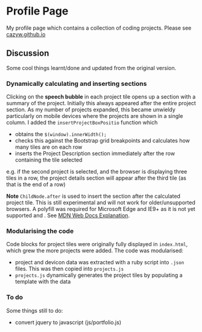 # Profile Page

My profile page which contains a collection of coding projects. Please see [cazyw.github.io](cazyw.github.io)

## Discussion

Some cool things learnt/done and updated from the original version.

### Dynamically calculating and inserting sections

Clicking on the **speech bubble** in each project tile opens up a section with a summary of the project. Initially this always appeared after the entire project section. As my number of projects expanded, this became unwieldy particularly on mobile devices where the projects are shown in a single column. I added the `insertProjectBoxPositio` function which 
* obtains the `$(window).innerWidth();` 
* checks this against the Bootstrap grid breakpoints and calculates how many tiles are on each row
* inserts the Project Description section immediately after the row containing the tile selected

e.g. if the second project is selected, and the browser is displaying three tiles in a row, the project details section will appear after the third tile (as that is the end of a row)

**Note** `ChildNode.after` is used to insert the section after the calculated project tile. This is still experimental and will not work for older/unsupported browsers. A polyfill was required for Microsoft Edge and IE9+ as it is not yet supported and . See [MDN Web Docs Explanation](https://developer.mozilla.org/en-US/docs/Web/API/ChildNode/after).

### Modularising the code

Code blocks for project tiles were originally fully displayed in `index.html`, which grew the more projects were added. The code was modularised:
* project and devicon data was extracted with a ruby script into `.json` files. This was then copied into `projects.js`  
* `projects.js` dynamically generates the project tiles by populating a template with the data

### To do
Some things still to do:
* convert jquery to javascript (js/portfolio.js)

